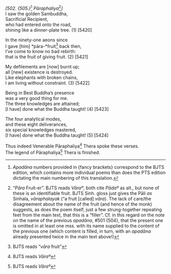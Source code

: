 *\[502. {505.}*[^1] *Pāraphaliya*[^2]*\]*  
I saw the golden Sambuddha,  
Sacrificial Recipient,  
who had entered onto the road,  
shining like a dinner-plate tree. (1) \[5420\]

In the ninety-one aeons since  
I gave \[him\] *pāra-*fruit[^3] back then,  
I’ve come to know no bad rebirth:  
that is the fruit of giving fruit. (2) \[5421\]

My defilements are \[now\] burnt up;  
all \[new\] existence is destroyed.  
Like elephants with broken chains,  
I am living without constraint. (3) \[5422\]

Being in Best Buddha’s presence  
was a very good thing for me.  
The three knowledges are attained;  
\[I have\] done what the Buddha taught! (4) \[5423\]

The four analytical modes,  
and these eight deliverances,  
six special knowledges mastered,  
\[I have\] done what the Buddha taught! (5) \[5424\]

Thus indeed Venerable Pāraphaliya[^4] Thera spoke these verses.  
The legend of Pāraphaliya[^5] Thera is finished.  
[^1]: *Apadāna* numbers provided in {fancy brackets} correspond to the
    BJTS edition, which contains more individual poems than does the PTS
    edition dictating the main numbering of this translation.  
[^2]: “*Pāra* Fruit-er”. BJTS reads *Vāraº*, both cite *Pādaº* as alt.,
    but none of these is an identifiable fruit. BJTS Sinh. gloss just
    gives the Pāli *as* Sinhala, *vāraphalayak* (“a fruit \[called\]
    *vāra*). The lack of care/the disagreement about the name of the
    fruit (and hence of the monk) suggests, as does the poem itself,
    just a few strung-together repeating feet from the main text, that
    this is a “filler”. Cf. in this regard on the note on the name of
    the previous *apadāna*, \#501 {504}, that the present one is omitted
    in at least one mss. with its name supplied to the content of the
    previous one (which content is filled, in turn, with an *apadāna*
    already presented twice in the main text above!)  
[^3]: BJTS reads “*vāra* fruit”  
[^4]: BJTS reads *Vāraº*  
[^5]: BJTS reads *Vāraº*
